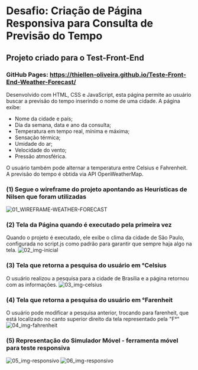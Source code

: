 # Desafio: Criação de Página Responsiva para Consulta de Previsão do Tempo 
## Projeto criado para o Test-Front-End
### GitHub Pages: https://thiellen-oliveira.github.io/Teste-Front-End-Weather-Forecast/


Desenvolvido com HTML, CSS e JavaScript, esta página permite ao usuário buscar a previsão do tempo inserindo o nome de uma cidade. A página exibe:

- Nome da cidade e país;
- Dia da semana, data e ano da consulta;
- Temperatura em tempo real, mínima e máxima;
- Sensação térmica;
- Umidade do ar;
- Velocidade do vento;
- Pressão atmosférica.

 O usuário também pode alternar a temperatura entre Celsius e Fahrenheit. A previsão do tempo é obtida via API OpenWeatherMap. 

 ### (1) Segue o wireframe do projeto apontando as Heurísticas de Nilsen que foram utilizadas
 ![01_WIREFRAME-WEATHER-FORECAST](https://github.com/user-attachments/assets/0eb98e53-171a-4f73-ae5e-66af2c464b1e)

 ### (2) Tela da Página quando é executado pela primeira vez
 Quando o projeto é executado, ele exibe o clima da cidade de São Paulo, configurada no script.js como padrão para garantir que sempre haja algo na tela.
 ![02_img-inicial](https://github.com/user-attachments/assets/956775b4-0a1b-4329-92e6-1214a17ae87f)

 ### (3) Tela que retorna a pesquisa do usuário em °Celsius
 O usuário realizou a pesquisa para a cidade de Brasília e a página retornou com as informações.
![03_img-celsius](https://github.com/user-attachments/assets/f90656d4-886f-4b63-8fbd-f8f4c7a63d0c)

 ### (4) Tela que retorna a pesquisa do usuário em °Farenheit
 O usuário pode modificar a pesquisa anterior, trocando para farenheit, que está localizado no canto superior direito da tela representado pela "F°"
 ![04_img-fahrenheit](https://github.com/user-attachments/assets/f51f511c-5af7-4d3c-8ab3-efdadcc4cd27)

  ### (5) Representação do Simulador Móvel - ferramenta móvel para teste responsiva
![05_img-responsivo](https://github.com/user-attachments/assets/bd20a26d-2aed-43ab-8675-c5257dcedffc)
![06_img-responsivo](https://github.com/user-attachments/assets/f76ac7f8-7689-4118-b861-64a1f329587c)





 
